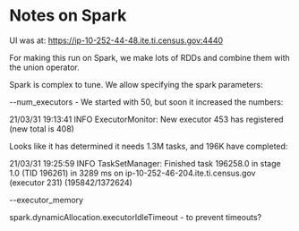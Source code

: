 Notes on Spark
==============
UI was at: https://ip-10-252-44-48.ite.ti.census.gov:4440


For making this run on Spark, we make lots of RDDs and combine them with the union operator.

Spark is complex to tune. We allow specifying the spark parameters:

--num_executors - We started with 50, but soon it increased the numbers:

21/03/31 19:13:41 INFO ExecutorMonitor: New executor 453 has registered (new total is 408)

Looks like it has determined it needs 1.3M tasks, and 196K have completed:

21/03/31 19:25:59 INFO TaskSetManager: Finished task 196258.0 in stage 1.0 (TID 196261) in 3289 ms on ip-10-252-46-204.ite.ti.census.gov (executor 231) (195842/1372624)

--executor_memory


spark.dynamicAllocation.executorIdleTimeout - to prevent timeouts?

